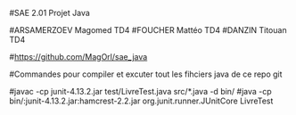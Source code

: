 #SAE 2.01 Projet Java

#ARSAMERZOEV Magomed TD4
#FOUCHER Mattéo TD4
#DANZIN Titouan TD4

#https://github.com/MagOrl/sae_java

#Commandes pour compiler et excuter tout les fihciers java de ce repo git

#javac -cp junit-4.13.2.jar test/LivreTest.java src/*.java -d bin/
#java -cp bin/:junit-4.13.2.jar:hamcrest-2.2.jar org.junit.runner.JUnitCore LivreTest